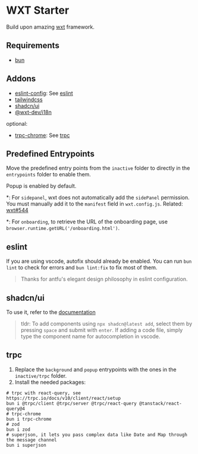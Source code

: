 # WXT Starter

Build upon amazing [wxt](wxt.dev) framework.

## Requirements

- [bun](https://bun.sh/)

## Addons

- [eslint-config](https://github.com/antfu/eslint-config): See [eslint](#eslint)
- [tailwindcss](https://tailwindcss.com)
- [shadcn/ui](https://ui.shadcn.com)
- [@wxt-dev/i18n](https://wxt.dev/guide/i18n/introduction)

optional:

- [trpc-chrome](https://github.com/jlalmes/trpc-chrome): See [trpc](#trpc)

## Predefined Entrypoints

Move the predefined entry points from the `inactive` folder to directly in the `entrypoints` folder to enable them.

Popup is enabled by default.

*: For `sidepanel`, wxt does not automatically add the `sidePanel` permission. You must manually add it to the `manifest` field in `wxt.config.js`. Related: [wxt#544](https://github.com/wxt-dev/wxt/issues/544)

*: For `onboarding`, to retrieve the URL of the onboarding page, use `browser.runtime.getURL('/onboarding.html')`.

## eslint

If you are using vscode, autofix should already be enabled. You can run `bun lint` to check for errors and `bun lint:fix` to fix most of them.

> Thanks for antfu's elegant design philosophy in eslint configuration.

## shadcn/ui

To use it, refer to the [documentation](https://ui.shadcn.com/docs/cli#add)

> tldr: To add components using `npx shadcn@latest add`, select them by pressing `space` and submit with `enter`. If adding a code file, simply type the component name for autocompletion in vscode.

## trpc

1. Replace the `background` and `popup` entrypoints with the ones in the `inactive/trpc` folder.
2. Install the needed packages:

```shell
# trpc with react-query, see https://trpc.io/docs/v10/client/react/setup
bun i @trpc/client @trpc/server @trpc/react-query @tanstack/react-query@4
# trpc-chrome
bun i trpc-chrome
# zod
bun i zod
# superjson, it lets you pass complex data like Date and Map through the message channel
bun i superjson
```

